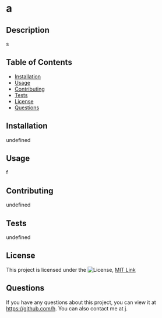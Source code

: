 
  # a

  ## Description
  s

  ## Table of Contents
  * [Installation](#installation)
  * [Usage](#usage)
  * [Contributing](#contributing)
  * [Tests](#tests)
  * [License](#license)
  * [Questions](#questions)

  ## Installation
  undefined

  ## Usage
  f

  ## Contributing
  undefined

  ## Tests
  undefined

  ## License 
  This project is licensed under the ![License](https://img.shields.io/badge/License-MIT-blue.svg), [MIT Link](https://www.opensource.org/licenses/MIT)

  ## Questions
  If you have any questions about this project, you can view it at https://github.com/h. You can also contact me at j. 
  
